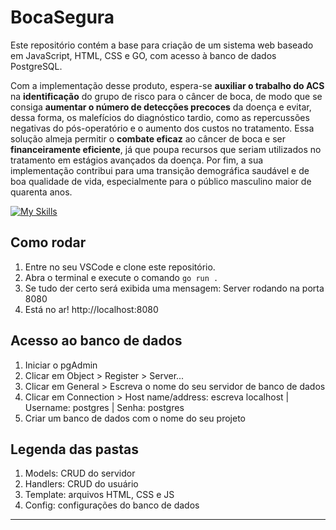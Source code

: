 # BocaSegura

Este repositório contém a base para criação de um sistema web baseado em JavaScript, HTML, CSS e GO, com acesso à banco de dados PostgreSQL.

Com a implementação desse produto, espera-se **auxiliar o trabalho do ACS** na **identificação** do grupo de risco para o câncer de boca, de modo que se consiga **aumentar o número de detecções precoces** da doença e evitar, dessa forma, os malefícios do diagnóstico tardio, como as repercussões negativas do pós-operatório e o aumento dos custos no tratamento. Essa solução almeja permitir o **combate eficaz** ao câncer de boca e ser **financeiramente eficiente**, já que poupa recursos que seriam utilizados no tratamento em estágios avançados da doença. Por fim, a sua implementação contribui para uma transição demográfica saudável e de boa qualidade de vida, especialmente para o público masculino maior de quarenta anos.


[![My Skills](https://skillicons.dev/icons?i=golang,js,html,css,postgres)](https://skillicons.dev)


## Como rodar
   1. Entre no seu VSCode e clone este repositório.
   2. Abra o terminal e execute o comando `go run .`
   3. Se tudo der certo será exibida uma mensagem: Server rodando na porta 8080
   4. Está no ar! http://localhost:8080

## Acesso ao banco de dados
   1. Iniciar o pgAdmin
   2. Clicar em Object > Register > Server...
   3. Clicar em General > Escreva o nome do seu servidor de banco de dados
   4. Clicar em Connection > Host name/address: escreva localhost | Username: postgres | Senha: postgres
   5. Criar um banco de dados com o nome do seu projeto

## Legenda das pastas 
   1. Models: CRUD do servidor
   2. Handlers: CRUD do usuário
   3. Template: arquivos HTML, CSS e JS
   4. Config: configurações do banco de dados
----
